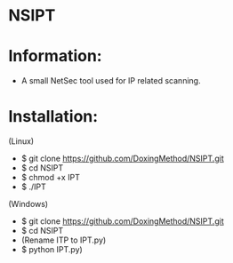 # NSIPT
# Information:
- A small NetSec tool used for IP related scanning.



# Installation:
(Linux)
- $ git clone https://github.com/DoxingMethod/NSIPT.git
- $ cd NSIPT
- $ chmod +x IPT
- $ ./IPT

(Windows)
- $ git clone https://github.com/DoxingMethod/NSIPT.git
- $ cd NSIPT
- (Rename ITP to IPT.py)
- $ python IPT.py)
